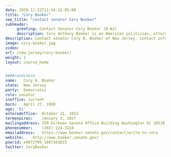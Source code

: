 ```yaml
---
date: 2020-11-22T11:54:12-05:00
title: "Cory Booker"
seo_title: "contact senator Cory Booker"
subheader:
     greeting: Contact Senator Cory Booker (D-NJ)
     description: Cory Anthony Booker is an American politician, attorney, and author who has served as the junior United States Senator from New Jersey since 2013. A member of the Democratic Party, Booker is the first African-American U.S. Senator from New Jersey. He was previously the 38th Mayor of Newark from 2006 to 2013.
description: Contact senator Cory A. Booker of New Jersey. Contact information for Cory A. Booker includes  email address, phone number, and mailing address.
image: cory-booker.jpg
video: 
url: /new-jersey/cory-booker/
weight: 1
layout: course_home


####candidate
name:	Cory A. Booker
state:	New Jersey
party:	Democratic
role: senator
inoffice: current
born:	April 27, 1969 
age: '51'
enteredoffice:	October 31, 2013
termexpires:	January 3, 2027
mailingaddress:	359 Dirksen Senate Office Building Washington DC 20510
phonenumber:	(202) 224-3224
emailaddress:	https://www.booker.senate.gov/contact/write-to-cory
website:	http://www.booker.senate.gov/
powrid: e9072f05_1607161815
twitter: CoryBooker
---
```


